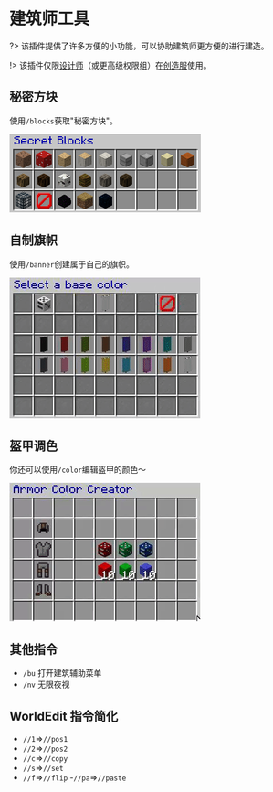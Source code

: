 # 建筑师工具

?> 该插件提供了许多方便的小功能，可以协助建筑师更方便的进行建造。

!> 该插件仅限[设计师](/welcome/groups.md#designer)（或更高级权限组）在[创造服](/mc-servers/creative.md)使用。

## 秘密方块

使用`/blocks`获取"秘密方块"。

![秘密方块](../assets/images/plugins/bu-secret-blocks.png)

## 自制旗帜

使用`/banner`创建属于自己的旗帜。

![自制旗帜](../assets/images/plugins/bu-banner-creator.gif)

## 盔甲调色

你还可以使用`/color`编辑盔甲的颜色～

![盔甲调色](../assets/images/plugins/bu-leather-color.gif)

## 其他指令

- `/bu` 打开建筑辅助菜单
- `/nv` 无限夜视

## WorldEdit 指令简化

- `//1`⇒`//pos1`
- `//2`⇒`//pos2`
- `//c`⇒`//copy`
- `//s`⇒`//set`
- `//f`⇒`//flip`
-`//pa`⇒`//paste`
